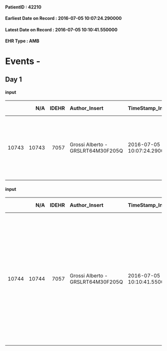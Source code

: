 
#### PatientID : 42210
#### Earliest Date on Record : 2016-07-05 10:07:24.290000
#### Latest Date on Record : 2016-07-05 10:10:41.550000
#### EHR Type : AMB

# Events - 

## Day 1

#### input
|       |    N/A |   IDEHR | Author_Insert                     | TimeStamp_Insert           | EHRType   |   PatientID |   IDDigitalSignDocument | persone_vicine   |   Unnamed: 0_x.1 |   IDANAMNESI_SOCIALE | Patient   | FamigliaAltro   | Paziente_T   | FamigliaAltro_T   |   Non_Rilevabile_x.1 | Note_Non_Rilevabile_x.1   | opt_Problemi   | Note_I                                                                                | chk_contr_sintomi   | opt_paziente_a   | opt_famiglia_a   | opt_adeguatezza   | opt_paziente_solo   | opt_presente_assente   | Presenza_minori   | Caregiver_principale   | opt_capacita     | opt_necessario   | opt_presente   | opt_risorse_ec   | opt_paziente_ad   | opt_caregiver_ad   | Needs     | Fragility                    | opt_disponibilita_f   | opt_disponibilit_paz   |
|------:|-------:|--------:|:----------------------------------|:---------------------------|:----------|------------:|------------------------:|:-----------------|-----------------:|---------------------:|:----------|:----------------|:-------------|:------------------|---------------------:|:--------------------------|:---------------|:--------------------------------------------------------------------------------------|:--------------------|:-----------------|:-----------------|:------------------|:--------------------|:-----------------------|:------------------|:-----------------------|:-----------------|:-----------------|:---------------|:-----------------|:------------------|:-------------------|:----------|:-----------------------------|:----------------------|:-----------------------|
| 10743 |  10743 |    7057 | Grossi Alberto - GRSLRT64M30F205Q | 2016-07-05 10:07:24.290000 | AMB       |       42210 |                  416303 | N/A              |             3616 |                 2366 | No#0      | Si#1            | No#0         | Si#1              |                    0 | NR                        | Si#1           | La paziente non √® stata informata della diagnosi e ovviamente neanche della prognosi | controllo sintomi#0 | Congruenti#1     | Congruenti#1     | Da valutare#2     | Si#1                | Presente#1             | No#0              | daughter Patricia      | Incrementabile#1 | Si#1             | No#0           | Adeguate#1       | Totale#2          | Totale#2           | Clinici#0 | sovraccarico assistenziale#4 | Si#1                  | Si#1                   |

#### input
|       |    N/A |   IDEHR | Author_Insert                     | TimeStamp_Insert           | EHRType   |   PatientID |   IDDigitalSignDocument | persone_vicine   |   Unnamed: 0_x.1 |   IDANAMNESI_SOCIALE | Patient   | FamigliaAltro   | Paziente_T   | FamigliaAltro_T   |   Non_Rilevabile_x.1 | Note_Non_Rilevabile_x.1   | opt_Problemi   | Note_I                                                                                | chk_contr_sintomi   | opt_paziente_a   | opt_famiglia_a   | opt_adeguatezza   | opt_paziente_solo   | opt_presente_assente   | Presenza_minori   | Caregiver_principale   | opt_capacita     | opt_necessario   | opt_presente   | opt_risorse_ec   | ds_note_prio                                                                                                                                                                                                                                                  | opt_paziente_ad   | opt_caregiver_ad   | Needs     | Fragility                    | opt_disponibilita_f   | opt_disponibilit_paz   |
|------:|-------:|--------:|:----------------------------------|:---------------------------|:----------|------------:|------------------------:|:-----------------|-----------------:|---------------------:|:----------|:----------------|:-------------|:------------------|---------------------:|:--------------------------|:---------------|:--------------------------------------------------------------------------------------|:--------------------|:-----------------|:-----------------|:------------------|:--------------------|:-----------------------|:------------------|:-----------------------|:-----------------|:-----------------|:---------------|:-----------------|:--------------------------------------------------------------------------------------------------------------------------------------------------------------------------------------------------------------------------------------------------------------|:------------------|:-------------------|:----------|:-----------------------------|:----------------------|:-----------------------|
| 10744 |  10744 |    7057 | Grossi Alberto - GRSLRT64M30F205Q | 2016-07-05 10:10:41.550000 | AMB       |       42210 |                  416318 | N/A              |             3617 |                 2367 | No#0      | Si#1            | No#0         | Si#1              |                    0 | NR                        | Si#1           | La paziente non √® stata informata della diagnosi e ovviamente neanche della prognosi | controllo sintomi#0 | Congruenti#1     | Congruenti#1     | Da valutare#2     | Si#1                | Presente#1             | No#0              | daughter Patricia      | Incrementabile#1 | Si#1             | No#0           | Adeguate#1       | La figlia era molto in difficolt√† rispetto al setting in cui assistere la madre, abbiamo concordato un ricovero prudenziale cosi da capire andamento della malattia e bisogni per eventualmente organizzare un rientro a casa in modo protetto e pianificato | Totale#2          | Totale#2           | Clinici#0 | sovraccarico assistenziale#4 | Si#1                  | Si#1                   |


